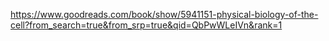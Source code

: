 https://www.goodreads.com/book/show/5941151-physical-biology-of-the-cell?from_search=true&from_srp=true&qid=QbPwWLeIVn&rank=1

